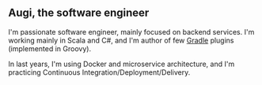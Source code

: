 ## Augi, the software engineer

I'm passionate software engineer, mainly focused on backend services. I'm working mainly in Scala and C#, and I'm author of few [Gradle](https://gradle.org) plugins (implemented in Groovy).

In last years, I'm using Docker and microservice architecture, and I'm practicing Continuous Integration/Deployment/Delivery.
